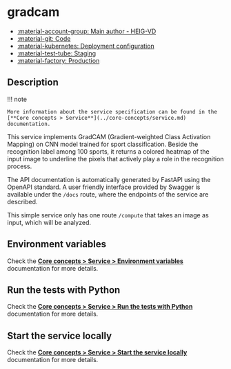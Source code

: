 # gradcam

- [:material-account-group: Main author - HEIG-VD](https://www.hes-so.ch/swiss-ai-center/equipe)
- [:material-git: Code](https://github.com/swiss-ai-center/gradcam-service)
- [:material-kubernetes: Deployment configuration](https://github.com/swiss-ai-center/gradcam-service/tree/main/kubernetes)
- [:material-test-tube: Staging](https://gradcam-swiss-ai-center.kube.isc.heia-fr.ch)
- [:material-factory: Production](https://gradcam-service.swiss-ai-center.ch)

## Description

!!! note

    More information about the service specification can be found in the
    [**Core concepts > Service**](../core-concepts/service.md) documentation.

This service implements GradCAM (Gradient-weighted Class Activation Mapping) on CNN model trained for sport classification. Beside the recognition label among 100 sports, it returns a colored heatmap of the input image to underline the pixels that actively play a role in the recognition process.

The API documentation is automatically generated by FastAPI using the OpenAPI
standard. A user friendly interface provided by Swagger is available under the
`/docs` route, where the endpoints of the service are described.

This simple service only has one route `/compute` that takes an image as input,
which will be analyzed.

## Environment variables

Check the
[**Core concepts > Service > Environment variables**](../core-concepts/service.md#environment-variables)
documentation for more details.

## Run the tests with Python

Check the
[**Core concepts > Service > Run the tests with Python**](../core-concepts/service.md#run-the-tests-with-python)
documentation for more details.

## Start the service locally

Check the
[**Core concepts > Service > Start the service locally**](../core-concepts/service.md#start-the-service-locally)
documentation for more details.
